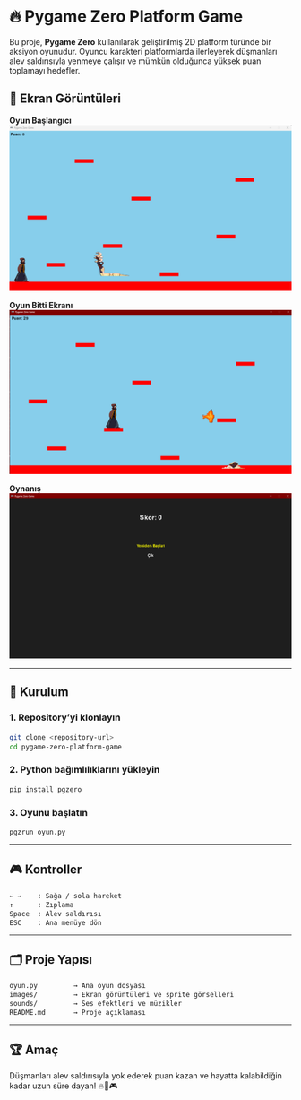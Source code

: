 # 🔥 Pygame Zero Platform Game

Bu proje, **Pygame Zero** kullanılarak geliştirilmiş 2D platform türünde bir aksiyon oyunudur. Oyuncu karakteri platformlarda ilerleyerek düşmanları alev saldırısıyla yenmeye çalışır ve mümkün olduğunca yüksek puan toplamayı hedefler.  

## 📸 Ekran Görüntüleri  

**Oyun Başlangıcı**  
![Game Start](images/ekran1.png)  

**Oyun Bitti Ekranı**  
![Game Over](images/ekran2.png)  

**Oynanış**  
![Gameplay](images/ekran3.png)  

---

## 🚀 Kurulum  

### 1. Repository’yi klonlayın  
```bash
git clone <repository-url>
cd pygame-zero-platform-game
```

### 2. Python bağımlılıklarını yükleyin  
```bash
pip install pgzero
```

### 3. Oyunu başlatın  
```bash
pgzrun oyun.py
```

---

## 🎮 Kontroller  
```text
← →    : Sağa / sola hareket
↑      : Zıplama
Space  : Alev saldırısı
ESC    : Ana menüye dön
```

---

## 🗂️ Proje Yapısı  
```text
oyun.py         → Ana oyun dosyası
images/         → Ekran görüntüleri ve sprite görselleri 
sounds/         → Ses efektleri ve müzikler
README.md       → Proje açıklaması
```

---

## 🏆 Amaç  
Düşmanları alev saldırısıyla yok ederek puan kazan ve hayatta kalabildiğin kadar uzun süre dayan! 🔥👾🎮  

